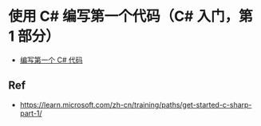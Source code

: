 # 使用 C# 编写第一个代码（C# 入门，第 1 部分）

* [编写第一个 C# 代码](./01-csharp-write-first/)

## Ref

* <https://learn.microsoft.com/zh-cn/training/paths/get-started-c-sharp-part-1/>